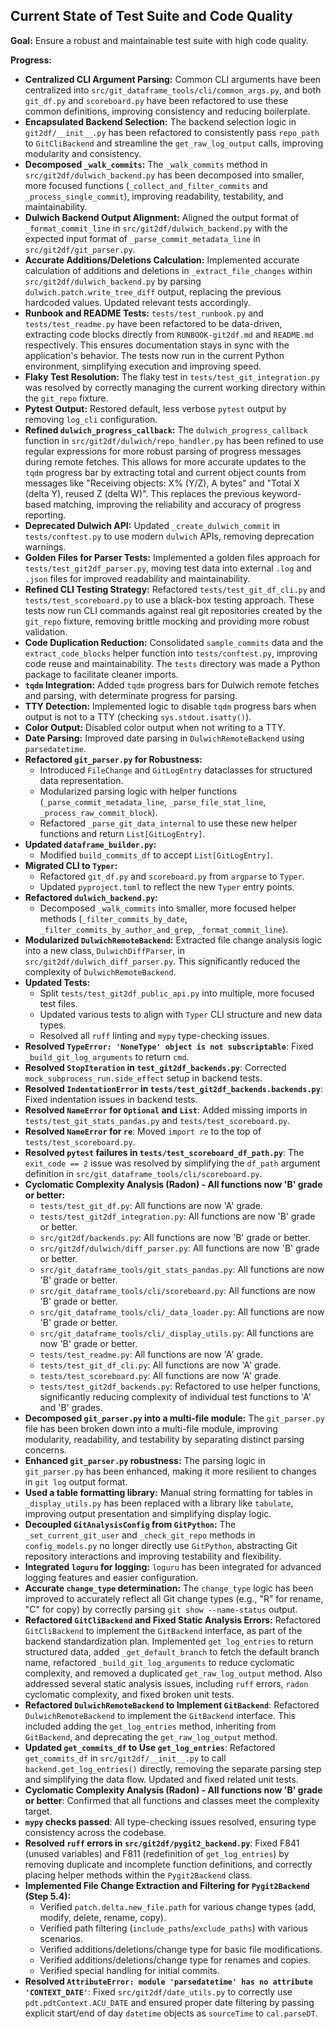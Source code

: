 ## Current State of Test Suite and Code Quality

**Goal:** Ensure a robust and maintainable test suite with high code quality.

**Progress:**
- **Centralized CLI Argument Parsing:** Common CLI arguments have been centralized into `src/git_dataframe_tools/cli/common_args.py`, and both `git_df.py` and `scoreboard.py` have been refactored to use these common definitions, improving consistency and reducing boilerplate.
- **Encapsulated Backend Selection:** The backend selection logic in `git2df/__init__.py` has been refactored to consistently pass `repo_path` to `GitCliBackend` and streamline the `get_raw_log_output` calls, improving modularity and consistency.
- **Decomposed `_walk_commits`:** The `_walk_commits` method in `src/git2df/dulwich_backend.py` has been decomposed into smaller, more focused functions (`_collect_and_filter_commits` and `_process_single_commit`), improving readability, testability, and maintainability.
- **Dulwich Backend Output Alignment:** Aligned the output format of `_format_commit_line` in `src/git2df/dulwich_backend.py` with the expected input format of `_parse_commit_metadata_line` in `src/git2df/git_parser.py`.
- **Accurate Additions/Deletions Calculation:** Implemented accurate calculation of additions and deletions in `_extract_file_changes` within `src/git2df/dulwich_backend.py` by parsing `dulwich.patch.write_tree_diff` output, replacing the previous hardcoded values. Updated relevant tests accordingly.
- **Runbook and README Tests:** `tests/test_runbook.py` and `tests/test_readme.py` have been refactored to be data-driven, extracting code blocks directly from `RUNBOOK-git2df.md` and `README.md` respectively. This ensures documentation stays in sync with the application's behavior. The tests now run in the current Python environment, simplifying execution and improving speed.
- **Flaky Test Resolution:** The flaky test in `tests/test_git_integration.py` was resolved by correctly managing the current working directory within the `git_repo` fixture.
- **Pytest Output:** Restored default, less verbose `pytest` output by removing `log_cli` configuration.
- **Refined `dulwich_progress_callback`:** The `dulwich_progress_callback` function in `src/git2df/dulwich/repo_handler.py` has been refined to use regular expressions for more robust parsing of progress messages during remote fetches. This allows for more accurate updates to the `tqdm` progress bar by extracting total and current object counts from messages like "Receiving objects: X% (Y/Z), A bytes" and "Total X (delta Y), reused Z (delta W)". This replaces the previous keyword-based matching, improving the reliability and accuracy of progress reporting.
- **Deprecated Dulwich API:** Updated `_create_dulwich_commit` in `tests/conftest.py` to use modern `dulwich` APIs, removing deprecation warnings.
- **Golden Files for Parser Tests:** Implemented a golden files approach for `tests/test_git2df_parser.py`, moving test data into external `.log` and `.json` files for improved readability and maintainability.
- **Refined CLI Testing Strategy:** Refactored `tests/test_git_df_cli.py` and `tests/test_scoreboard.py` to use a black-box testing approach. These tests now run CLI commands against real git repositories created by the `git_repo` fixture, removing brittle mocking and providing more robust validation.
- **Code Duplication Reduction:** Consolidated `sample_commits` data and the `extract_code_blocks` helper function into `tests/conftest.py`, improving code reuse and maintainability. The `tests` directory was made a Python package to facilitate cleaner imports.
- **`tqdm` Integration:** Added `tqdm` progress bars for Dulwich remote fetches and parsing, with determinate progress for parsing.
- **TTY Detection:** Implemented logic to disable `tqdm` progress bars when output is not to a TTY (checking `sys.stdout.isatty()`).
- **Color Output:** Disabled color output when not writing to a TTY.
- **Date Parsing:** Improved date parsing in `DulwichRemoteBackend` using `parsedatetime`.
- **Refactored `git_parser.py` for Robustness:**
    - Introduced `FileChange` and `GitLogEntry` dataclasses for structured data representation.
    - Modularized parsing logic with helper functions (`_parse_commit_metadata_line`, `_parse_file_stat_line`, `_process_raw_commit_block`).
    - Refactored `_parse_git_data_internal` to use these new helper functions and return `List[GitLogEntry]`.
- **Updated `dataframe_builder.py`:**
    - Modified `build_commits_df` to accept `List[GitLogEntry]`.
- **Migrated CLI to `Typer`:**
    - Refactored `git_df.py` and `scoreboard.py` from `argparse` to `Typer`.
    - Updated `pyproject.toml` to reflect the new `Typer` entry points.
- **Refactored `dulwich_backend.py`:**
    - Decomposed `_walk_commits` into smaller, more focused helper methods (`_filter_commits_by_date`, `_filter_commits_by_author_and_grep`, `_format_commit_line`).
- **Modularized `DulwichRemoteBackend`:** Extracted file change analysis logic into a new class, `DulwichDiffParser`, in `src/git2df/dulwich_diff_parser.py`. This significantly reduced the complexity of `DulwichRemoteBackend`.
- **Updated Tests:**
    - Split `tests/test_git2df_public_api.py` into multiple, more focused test files.
    - Updated various tests to align with `Typer` CLI structure and new data types.
    - Resolved all `ruff` linting and `mypy` type-checking issues.
- **Resolved `TypeError: 'NoneType' object is not subscriptable`**: Fixed `_build_git_log_arguments` to return `cmd`.
- **Resolved `StopIteration` in `test_git2df_backends.py`**: Corrected `mock_subprocess_run.side_effect` setup in backend tests.
- **Resolved `IndentationError` in `tests/test_git2df_backends.backends.py`**: Fixed indentation issues in backend tests.
- **Resolved `NameError` for `Optional` and `List`**: Added missing imports in `tests/test_git_stats_pandas.py` and `tests/test_scoreboard.py`.
- **Resolved `NameError` for `re`**: Moved `import re` to the top of `tests/test_scoreboard.py`.
- **Resolved `pytest` failures in `tests/test_scoreboard_df_path.py`**: The `exit_code == 2` issue was resolved by simplifying the `df_path` argument definition in `src/git_dataframe_tools/cli/scoreboard.py`.
- **Cyclomatic Complexity Analysis (Radon) - All functions now 'B' grade or better:**
    *   `tests/test_git_df.py`: All functions are now 'A' grade.
    *   `tests/test_git2df_integration.py`: All functions are now 'B' grade or better.
    *   `src/git2df/backends.py`: All functions are now 'B' grade or better.
    *   `src/git2df/dulwich/diff_parser.py`: All functions are now 'B' grade or better.
    *   `src/git_dataframe_tools/git_stats_pandas.py`: All functions are now 'B' grade or better.
    *   `src/git_dataframe_tools/cli/scoreboard.py`: All functions are now 'B' grade or better.
    *   `src/git_dataframe_tools/cli/_data_loader.py`: All functions are now 'B' grade or better.
    *   `src/git_dataframe_tools/cli/_display_utils.py`: All functions are now 'B' grade or better.
    *   `tests/test_readme.py`: All functions are now 'A' grade.
    *   `tests/test_git_df_cli.py`: All functions are now 'A' grade.
    *   `tests/test_scoreboard.py`: All functions are now 'A' grade.
    *   `tests/test_git2df_backends.py`: Refactored to use helper functions, significantly reducing complexity of individual test functions to 'A' and 'B' grades.
- **Decomposed `git_parser.py` into a multi-file module:** The `git_parser.py` file has been broken down into a multi-file module, improving modularity, readability, and testability by separating distinct parsing concerns.
- **Enhanced `git_parser.py` robustness:** The parsing logic in `git_parser.py` has been enhanced, making it more resilient to changes in `git log` output format.
- **Used a table formatting library:** Manual string formatting for tables in `_display_utils.py` has been replaced with a library like `tabulate`, improving output presentation and simplifying display logic.
- **Decoupled `GitAnalysisConfig` from `GitPython`:** The `_set_current_git_user` and `_check_git_repo` methods in `config_models.py` no longer directly use `GitPython`, abstracting Git repository interactions and improving testability and flexibility.
- **Integrated `loguru` for logging:** `loguru` has been integrated for advanced logging features and easier configuration.
- **Accurate `change_type` determination:** The `change_type` logic has been improved to accurately reflect all Git change types (e.g., "R" for rename, "C" for copy) by correctly parsing `git show --name-status` output.
- **Refactored `GitCliBackend` and Fixed Static Analysis Errors:** Refactored `GitCliBackend` to implement the `GitBackend` interface, as part of the backend standardization plan. Implemented `get_log_entries` to return structured data, added `_get_default_branch` to fetch the default branch name, refactored `_build_git_log_arguments` to reduce cyclomatic complexity, and removed a duplicated `get_raw_log_output` method. Also addressed several static analysis issues, including `ruff` errors, `radon` cyclomatic complexity, and fixed broken unit tests.
- **Refactored `DulwichRemoteBackend` to Implement `GitBackend`**: Refactored `DulwichRemoteBackend` to implement the `GitBackend` interface. This included adding the `get_log_entries` method, inheriting from `GitBackend`, and deprecating the `get_raw_log_output` method.
- **Updated `get_commits_df` to Use `get_log_entries`**: Refactored `get_commits_df` in `src/git2df/__init__.py` to call `backend.get_log_entries()` directly, removing the separate parsing step and simplifying the data flow. Updated and fixed related unit tests.
- **Cyclomatic Complexity Analysis (Radon) - All functions now 'B' grade or better**: Confirmed that all functions and classes meet the complexity target.
- **`mypy` checks passed**: All type-checking issues resolved, ensuring type consistency across the codebase.
- **Resolved `ruff` errors in `src/git2df/pygit2_backend.py`**: Fixed F841 (unused variables) and F811 (redefinition of `get_log_entries`) by removing duplicate and incomplete function definitions, and correctly placing helper methods within the `Pygit2Backend` class.
- **Implemented File Change Extraction and Filtering for `Pygit2Backend` (Step 5.4):**
    - Verified `patch.delta.new_file.path` for various change types (add, modify, delete, rename, copy).
    - Verified path filtering (`include_paths`/`exclude_paths`) with various scenarios.
    - Verified additions/deletions/change type for basic file modifications.
    - Verified additions/deletions/change type for renames and copies.
    - Verified special handling for initial commits.
- **Resolved `AttributeError: module 'parsedatetime' has no attribute 'CONTEXT_DATE'`**: Fixed `src/git2df/date_utils.py` to correctly use `pdt.pdtContext.ACU_DATE` and ensured proper date filtering by passing explicit start/end of day `datetime` objects as `sourceTime` to `cal.parseDT`.
